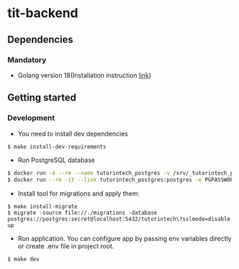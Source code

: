 # tit-backend

## Dependencies

### Mandatory

- Golang version 18(Installation instruction [link](https://go.dev/doc/install))

## Getting started

### Development

- You need to install dev dependencies

```bash
$ make install-dev-requirements
```

- Run PostgreSQL database

```bash
$ docker run -d --rm --name tutorintech_postgres -v /srv/_tutorintech_postgres:/var/lib/postgresql/data -e POSTGRES_PASSWORD=secret -p 5432:5432 -d postgres:15-alpine
$ docker run --rm -it --link tutorintech_postgres:postgres -e PGPASSWORD=secret postgres:15-alpine createdb -h postgres -U postgres tutorintech
```

- Install tool for migrations and apply them:

```
$ make install-migrate
$ migrate -source file://./migrations -database postgres://postgres:secret@localhost:5432/tutorintech\?sslmode=disable up
```

- Run application. You can configure app by passing env variables directly or create .env 
file in project root.

```bash
$ make dev
```
